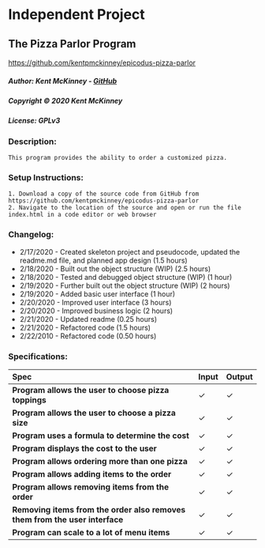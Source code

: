 # Independent Project
## The Pizza Parlor Program
https://github.com/kentpmckinney/epicodus-pizza-parlor

##### Author: Kent McKinney - [GitHub](https://github.com/kentpmckinney)
##### Copyright &copy; 2020 Kent McKinney
##### License: GPLv3
### Description:

``This program provides the ability to order a customized pizza.``

### Setup Instructions:
    1. Download a copy of the source code from GitHub from https://github.com/kentpmckinney/epicodus-pizza-parlor
    2. Navigate to the location of the source and open or run the file index.html in a code editor or web browser

### Changelog:
* 2/17/2020 - Created skeleton project and pseudocode, updated the readme.md file, and planned app design (1.5 hours)
* 2/18/2020 - Built out the object structure (WIP) (2.5 hours)
* 2/18/2020 - Tested and debugged object structure (WIP) (1 hour)
* 2/19/2020 - Further built out the object structure (WIP) (2 hours)
* 2/19/2020 - Added basic user interface (1 hour)
* 2/20/2020 - Improved user interface (3 hours)
* 2/20/2020 - Improved business logic (2 hours)
* 2/21/2020 - Updated readme (0.25 hours)
* 2/21/2020 - Refactored code (1.5 hours)
* 2/22/2010 - Refactored code (0.50 hours)

### Specifications:

| Spec | Input | Output |
| :------------- | :------------- | :------------- |
| **Program allows the user to choose pizza toppings** | ✓| ✓ |
| **Program allows the user to choose a pizza size** | ✓ | ✓ |
| **Program uses a formula to determine the cost** | ✓ | ✓ |
| **Program displays the cost to the user** | ✓ | ✓ |
| **Program allows ordering more than one pizza** | ✓ | ✓ |
| **Program allows adding items to the order** | ✓ | ✓ |
| **Program allows removing items from the order** | ✓ | ✓ |
| **Removing items from the order also removes them from the user interface** | ✓ | ✓ |
| **Program can scale to a lot of menu items** | ✓ | ✓ |